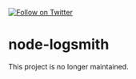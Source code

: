 [![Follow on Twitter](https://img.shields.io/twitter/follow/websecurify.svg?logo=twitter)](https://twitter.com/websecurify)

# node-logsmith

This project is no longer maintained.
